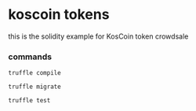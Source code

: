 # koscoin tokens

this is the solidity example for KosCoin token crowdsale


### commands

`truffle compile`

`truffle migrate`

`truffle test`
